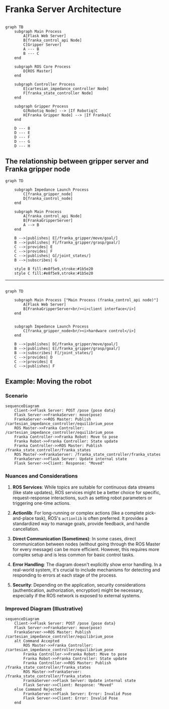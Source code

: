 # Franka Server Architecture

```mermaid

graph TB
    subgraph Main Process
        A[Flask Web Server]
        B[franka_control_api Node]
        C[Gripper Server]
        A --- B
        B --- C
    end
    
    subgraph ROS Core Process
        D[ROS Master]
    end
    
    subgraph Controller Process
        E[cartesian_impedance_controller Node]
        F[franka_state_controller Node]
    end
    
    subgraph Gripper Process
        G[Robotiq Node] --> |If Robotiq|C
        H[Franka Gripper Node] --> |If Franka|C
    end
    
    D --- B
    D --- E
    D --- F
    D --- G
    D --- H

```

## The relationship between gripper server and Franka gripper node

```mermaid
graph TD

    subgraph Impedance Launch Process
        C[franka_gripper_node]
        D[franka_control_node]
    end

    subgraph Main Process
        A[franka_control_api Node]
        B[FrankaGripperServer]
        A --> B
    end
    
    B -->|publishes| E[/franka_gripper/move/goal/]
    B -->|publishes| F[/franka_gripper/grasp/goal/]
    C -->|provides| E
    C -->|provides| F
    C -->|publishes| G[/joint_states/]
    B -->|subscribes| G
    
    style B fill:#e8f5e9,stroke:#1b5e20
    style C fill:#e8f5e9,stroke:#1b5e20

```
------
```mermaid

graph TD
    
    subgraph Main Process ["Main Process (franka_control_api node)"]
        A[Flask Web Server]
        B[FrankaGripperServer<br/><i>client interface</i>]
    end
    

    subgraph Impedance Launch Process
        C[franka_gripper_node<br/><i>hardware control</i>]
    end
    
    B -->|publishes| D[/franka_gripper/move/goal/]
    B -->|publishes| E[/franka_gripper/grasp/goal/]
    B -->|subscribes| F[/joint_states/]
    C -->|provides| D
    C -->|provides| E
    C -->|publishes| F

```










## Example: Moving the robot

### Scenario

```mermaid
sequenceDiagram
    Client->>Flask Server: POST /pose {pose data}
    Flask Server->>FrankaServer: move(pose)
    FrankaServer->>ROS Master: Publish /cartesian_impedance_controller/equilibrium_pose
    ROS Master->>Franka Controller: /cartesian_impedance_controller/equilibrium_pose
    Franka Controller->>Franka Robot: Move to pose
    Franka Robot->>Franka Controller: State update
    Franka Controller->>ROS Master: Publish /franka_state_controller/franka_states
    ROS Master->>FrankaServer: /franka_state_controller/franka_states
    FrankaServer->>Flask Server: Update internal state
    Flask Server->>Client: Response: "Moved"
```


### Nuances and Considerations

1.  **ROS Services**: While topics are suitable for continuous data streams (like state updates), ROS services might be a better choice for specific, request-response interactions, such as setting robot parameters or triggering one-time actions.

2.  **Actionlib**: For long-running or complex actions (like a complete pick-and-place task), ROS's `actionlib` is often preferred. It provides a standardized way to manage goals, provide feedback, and handle cancellation.

3.  **Direct Communication (Sometimes)**: In some cases, direct communication between nodes (without going through the ROS Master for every message) can be more efficient. However, this requires more complex setup and is less common for basic control tasks.

4.  **Error Handling**: The diagram doesn't explicitly show error handling. In a real-world system, it's crucial to include mechanisms for detecting and responding to errors at each stage of the process.

5.  **Security**: Depending on the application, security considerations (authentication, authorization, encryption) might be necessary, especially if the ROS network is exposed to external systems.

### Improved Diagram (Illustrative)

```mermaid
sequenceDiagram
    Client->>Flask Server: POST /pose {pose data}
    Flask Server->>FrankaServer: move(pose)
    FrankaServer->>ROS Master: Publish /cartesian_impedance_controller/equilibrium_pose
    alt Command Accepted
        ROS Master->>Franka Controller: /cartesian_impedance_controller/equilibrium_pose
        Franka Controller->>Franka Robot: Move to pose
        Franka Robot->>Franka Controller: State update
        Franka Controller->>ROS Master: Publish /franka_state_controller/franka_states
        ROS Master->>FrankaServer: /franka_state_controller/franka_states
        FrankaServer->>Flask Server: Update internal state
        Flask Server->>Client: Response: "Moved"
    else Command Rejected
        FrankaServer->>Flask Server: Error: Invalid Pose
        Flask Server->>Client: Error: Invalid Pose
    end
```
